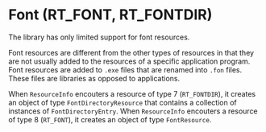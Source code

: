 Font (RT_FONT, RT_FONTDIR)
==========================

The library has only limited support for font resources. 

Font resources are different from the other types of resources in that they are not usually added to the resources of a specific application program. Font resources are added to `.exe` files that are renamed into `.fon` files. These files are libraries as opposed to applications. 

When `ResourceInfo` encouters a resource of type 7 (`RT_FONTDIR`), it creates an object of type `FontDirectoryResource` that contains a collection of instances of `FontDirectoryEntry`. When `ResourceInfo` encouters a resource of type 8 (`RT_FONT`), it creates an object of type `FontResource`. 
